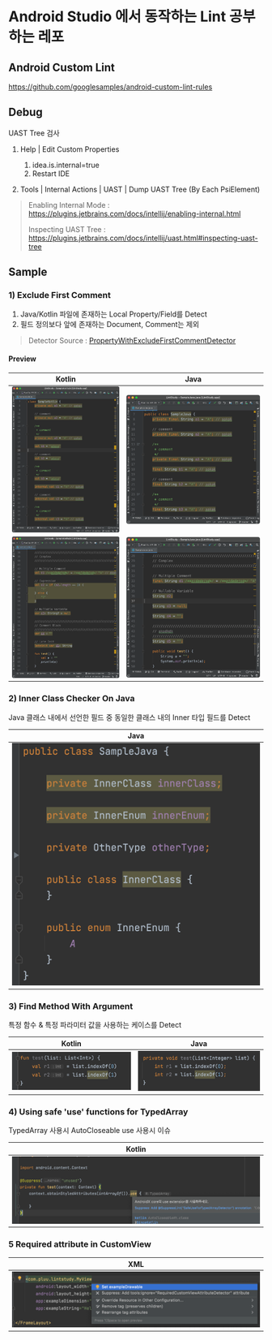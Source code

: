 # Android Studio 에서 동작하는 Lint 공부하는 레포

## Android Custom Lint

https://github.com/googlesamples/android-custom-lint-rules

## Debug

UAST Tree 검사

1. Help | Edit Custom Properties
   1. idea.is.internal=true
   2. Restart IDE

2. Tools | Internal Actions | UAST | Dump UAST Tree (By Each PsiElement)

> Enabling Internal Mode : https://plugins.jetbrains.com/docs/intellij/enabling-internal.html
>
> Inspecting UAST Tree : https://plugins.jetbrains.com/docs/intellij/uast.html#inspecting-uast-tree

## Sample 

### 1) Exclude First Comment

1. Java/Kotlin 파일에 존재하는 Local Property/Field를 Detect
2. 필드 정의보다 앞에 존재하는 Document, Comment는 제외

> Detector Source : [PropertyWithExcludeFirstCommentDetector](https://github.com/Pluu/LintStudy/blob/master/lint/src/main/java/com/pluu/lint/PropertyWithExcludeFirstCommentDetector.kt)

#### Preview

|               Kotlin                |               Java                |
| :---------------------------------: | :-------------------------------: |
| <img src="arts/efc_kotlin_1.png" /> | <img src="arts/efc_java_1.png" /> |
| <img src="arts/efc_kotlin_2.png" /> | <img src="arts/efc_java_2.png" /> |

### 2) Inner Class Checker On Java

Java 클래스 내에서 선언한 필드 중 동일한 클래스 내의 Inner 타입 필드를 Detect

|                           Java                            |
| :-------------------------------------------------------: |
| <img src="arts/inner_class_java.png" style="zoom:50%;" /> |

### 3) Find Method With Argument

특정 함수 & 특정 파라미터 값을 사용하는 케이스를 Detect 

|               Kotlin               |               Java               |
| :--------------------------------: | :------------------------------: |
| <img src="arts/fmwa_kotlin.png" /> | <img src="arts/fmwa_java.png" /> |

### 4) Using safe 'use' functions for TypedArray

TypedArray 사용시 AutoCloseable use 사용시 이슈

|                        Kotlin                         |
| :---------------------------------------------------: |
| <img src="arts/sufta_kotlin.png" style="zoom:50%;" /> |

### 5 Required attribute in CustomView

|   XML   |
| :--: |
| <img src="arts/required_attribute.png"  /> |
